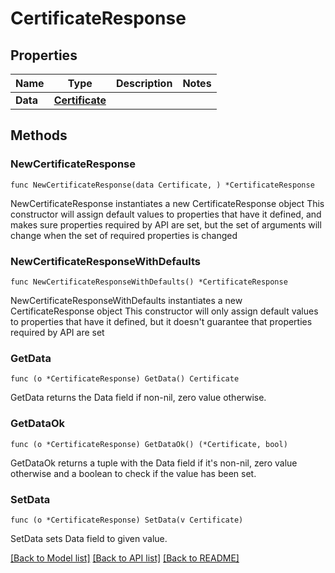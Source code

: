 # CertificateResponse

## Properties

Name | Type | Description | Notes
------------ | ------------- | ------------- | -------------
**Data** | [**Certificate**](Certificate.md) |  | 

## Methods

### NewCertificateResponse

`func NewCertificateResponse(data Certificate, ) *CertificateResponse`

NewCertificateResponse instantiates a new CertificateResponse object
This constructor will assign default values to properties that have it defined,
and makes sure properties required by API are set, but the set of arguments
will change when the set of required properties is changed

### NewCertificateResponseWithDefaults

`func NewCertificateResponseWithDefaults() *CertificateResponse`

NewCertificateResponseWithDefaults instantiates a new CertificateResponse object
This constructor will only assign default values to properties that have it defined,
but it doesn't guarantee that properties required by API are set

### GetData

`func (o *CertificateResponse) GetData() Certificate`

GetData returns the Data field if non-nil, zero value otherwise.

### GetDataOk

`func (o *CertificateResponse) GetDataOk() (*Certificate, bool)`

GetDataOk returns a tuple with the Data field if it's non-nil, zero value otherwise
and a boolean to check if the value has been set.

### SetData

`func (o *CertificateResponse) SetData(v Certificate)`

SetData sets Data field to given value.



[[Back to Model list]](../README.md#documentation-for-models) [[Back to API list]](../README.md#documentation-for-api-endpoints) [[Back to README]](../README.md)


